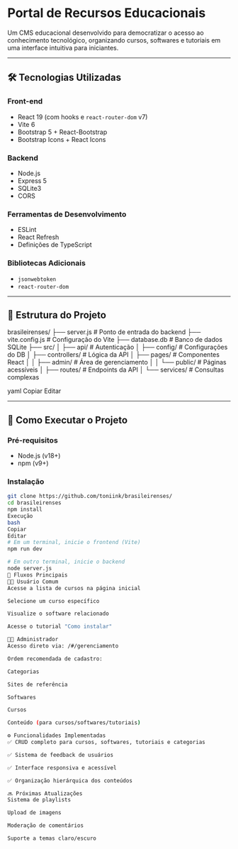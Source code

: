 # Portal de Recursos Educacionais

Um CMS educacional desenvolvido para democratizar o acesso ao conhecimento tecnológico, organizando cursos, softwares e tutoriais em uma interface intuitiva para iniciantes.

---

## 🛠 Tecnologias Utilizadas

### Front-end
- React 19 (com hooks e `react-router-dom` v7)
- Vite 6
- Bootstrap 5 + React-Bootstrap
- Bootstrap Icons + React Icons

### Backend
- Node.js
- Express 5
- SQLite3
- CORS

### Ferramentas de Desenvolvimento
- ESLint
- React Refresh
- Definições de TypeScript

### Bibliotecas Adicionais
- `jsonwebtoken`
- `react-router-dom`

---

## 📂 Estrutura do Projeto

brasileirenses/
├── server.js # Ponto de entrada do backend
├── vite.config.js # Configuração do Vite
├── database.db # Banco de dados SQLite
├── src/
│ ├── api/ # Autenticação
│ ├── config/ # Configurações do DB
│ ├── controllers/ # Lógica da API
│ ├── pages/ # Componentes React
│ │ ├── admin/ # Área de gerenciamento
│ │ └── public/ # Páginas acessíveis
│ ├── routes/ # Endpoints da API
│ └── services/ # Consultas complexas

yaml
Copiar
Editar

---

## 🚀 Como Executar o Projeto

### Pré-requisitos
- Node.js (v18+)
- npm (v9+)

### Instalação

```bash
git clone https://github.com/toniink/brasileirenses/
cd brasileirenses
npm install
Execução
bash
Copiar
Editar
# Em um terminal, inicie o frontend (Vite)
npm run dev

# Em outro terminal, inicie o backend
node server.js
🔄 Fluxos Principais
👨‍💻 Usuário Comum
Acesse a lista de cursos na página inicial

Selecione um curso específico

Visualize o software relacionado

Acesse o tutorial "Como instalar"

👨‍🔧 Administrador
Acesso direto via: /#/gerenciamento

Ordem recomendada de cadastro:

Categorias

Sites de referência

Softwares

Cursos

Conteúdo (para cursos/softwares/tutoriais)

⚙️ Funcionalidades Implementadas
✅ CRUD completo para cursos, softwares, tutoriais e categorias

✅ Sistema de feedback de usuários

✅ Interface responsiva e acessível

✅ Organização hierárquica dos conteúdos

🔜 Próximas Atualizações
Sistema de playlists

Upload de imagens

Moderação de comentários

Suporte a temas claro/escuro
